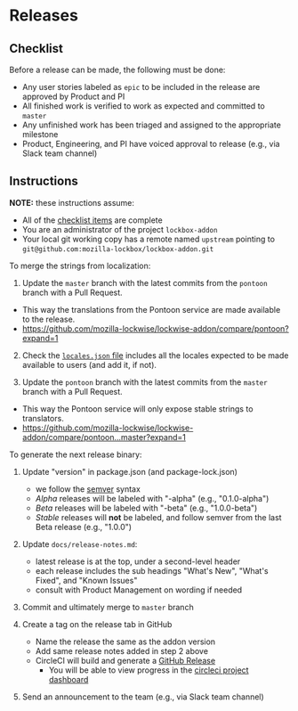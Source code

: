 # Releases

## Checklist

Before a release can be made, the following must be done:

* Any user stories labeled as `epic` to be included in the release are approved by Product and PI
* All finished work is verified to work as expected and committed to `master`
* Any unfinished work has been triaged and assigned to the appropriate milestone
* Product, Engineering, and PI have voiced approval to release (e.g., via Slack team channel)

## Instructions

**NOTE:** these instructions assume:

* All of the [checklist items](#checklist) are complete
* You are an administrator of the project `lockbox-addon`
* Your local git working copy has a remote named `upstream` pointing to `git@github.com:mozilla-lockbox/lockbox-addon.git`

To merge the strings from localization:

1. Update the `master` branch with the latest commits from the `pontoon` branch with a Pull Request.

  * This way the translations from the Pontoon service are made available to the release.
  * https://github.com/mozilla-lockwise/lockwise-addon/compare/pontoon?expand=1
  
2. Check the [`locales.json` file](https://github.com/mozilla-lockwise/lockwise-addon/tree/master/src/locales) includes all the locales expected to be made available to users (and add it, if not).

3. Update the `pontoon` branch with the latest commits from the `master` branch with a Pull Request.

  * This way the Pontoon service will only expose stable strings to translators.
  * https://github.com/mozilla-lockwise/lockwise-addon/compare/pontoon...master?expand=1

To generate the next release binary:

1. Update "version" in package.json (and package-lock.json)

    * we follow the [semver](http://semver.org/) syntax
    * _Alpha_ releases will be labeled with "-alpha" (e.g., "0.1.0-alpha")
    * _Beta_ releases will be labeled with "-beta" (e.g., "1.0.0-beta")
    * _Stable_ releases will **not** be labeled, and follow semver from the last Beta release (e.g., "1.0.0")

2. Update `docs/release-notes.md`:

    * latest release is at the top, under a second-level header
    * each release includes the sub headings "What's New", "What's Fixed", and "Known Issues"
    * consult with Product Management on wording if needed

3. Commit and ultimately merge to `master` branch
4. Create a tag on the release tab in GitHub

    * Name the release the same as the addon version
    * Add same release notes added in step 2 above
    * CircleCI will build and generate a [GitHub Release][releases]
      * You will be able to view progress in the [circleci project dashboard](https://circleci.com/gh/mozilla-lockbox/lockbox-addon)

5. Send an announcement to the team (e.g., via Slack team channel)

[releases]: https://github.com/mozilla-lockbox/lockbox-addon/releases
